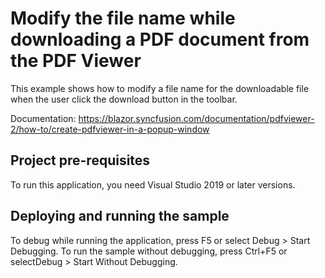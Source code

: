 # Modify the file name while downloading a PDF document from the PDF Viewer
This example shows how to modify a file name for the downloadable file when the user click the download button in the toolbar. 

Documentation: https://blazor.syncfusion.com/documentation/pdfviewer-2/how-to/create-pdfviewer-in-a-popup-window

## Project pre-requisites
To run this application, you need Visual Studio 2019 or later versions.

## Deploying and running the sample
To debug while running the application, press F5 or select Debug > Start Debugging. To run the sample without debugging, press Ctrl+F5 or selectDebug > Start Without Debugging.
